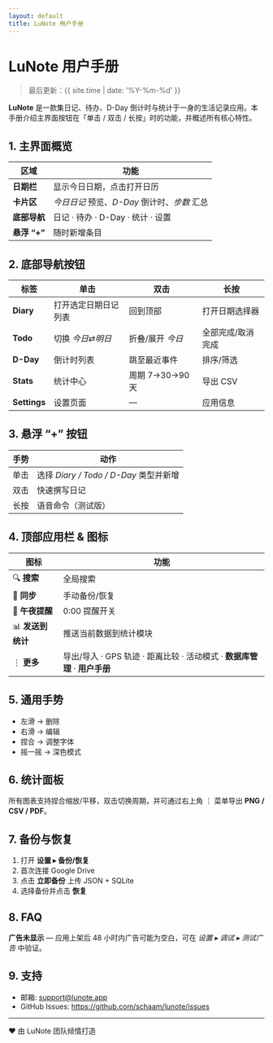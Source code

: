 ```yaml
---
layout: default
title: LuNote 用户手册
---
```


# LuNote 用户手册

> 最后更新：{{ site.time | date: '%Y-%m-%d' }}

**LuNote** 是一款集日记、待办、D-Day 倒计时与统计于一身的生活记录应用。本手册介绍主界面按钮在「单击 / 双击 / 长按」时的功能，并概述所有核心特性。

## 1. 主界面概览

| 区域 | 功能 |
|------|------|
| **日期栏** | 显示今日日期，点击打开日历 |
| **卡片区** | *今日日记* 预览、*D-Day* 倒计时、*步数* 汇总 |
| **底部导航** | 日记 · 待办 · D-Day · 统计 · 设置 |
| **悬浮 “+”** | 随时新增条目 |

## 2. 底部导航按钮

| 标签 | 单击 | 双击 | 长按 |
|------|------|------|------|
| **Diary** | 打开选定日期日记列表 | 回到顶部 | 打开日期选择器 |
| **Todo** | 切换 *今日*⇄*明日* | 折叠/展开 *今日* | 全部完成/取消完成 |
| **D-Day** | 倒计时列表 | 跳至最近事件 | 排序/筛选 |
| **Stats** | 统计中心 | 周期 7→30→90 天 | 导出 CSV |
| **Settings** | 设置页面 | — | 应用信息 |

## 3. 悬浮 “+” 按钮

| 手势 | 动作 |
|------|------|
| 单击 | 选择 *Diary / Todo / D-Day* 类型并新增 |
| 双击 | 快速撰写日记 |
| 长按 | 语音命令（测试版） |

## 4. 顶部应用栏 & 图标

| 图标 | 功能 |
|------|------|
| 🔍 **搜索** | 全局搜索 |
| 🔄 **同步** | 手动备份/恢复 |
| 🔔 **午夜提醒** | 0:00 提醒开关 |
| 📊 **发送到统计** | 推送当前数据到统计模块 |
| ⋮ **更多** | 导出/导入 · GPS 轨迹 · 距离比较 · 活动模式 · **数据库管理** · **用户手册** |

## 5. 通用手势

- 左滑 → 删除
- 右滑 → 编辑
- 捏合 → 调整字体
- 摇一摇 → 深色模式

## 6. 统计面板

所有图表支持捏合缩放/平移，双击切换周期，并可通过右上角 ⋮ 菜单导出 **PNG / CSV / PDF**。

## 7. 备份与恢复

1. 打开 **设置 ▸ 备份/恢复**  
2. 首次连接 Google Drive  
3. 点击 **立即备份** 上传 JSON + SQLite  
4. 选择备份并点击 **恢复**

## 8. FAQ

**广告未显示** — 应用上架后 48 小时内广告可能为空白，可在 *设置 ▸ 调试 ▸ 测试广告* 中验证。

## 9. 支持

- 邮箱: [support@lunote.app](mailto:support@lunote.app)
- GitHub Issues: <https://github.com/schaam/lunote/issues>

---
❤️ 由 LuNote 团队倾情打造 